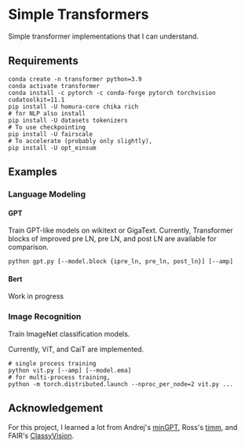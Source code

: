 # Simple Transformers

Simple transformer implementations that I can understand.

## Requirements

```commandline
conda create -n transformer python=3.9
conda activate transformer
conda install -c pytorch -c conda-forge pytorch torchvision cudatoolkit=11.1
pip install -U homura-core chika rich
# for NLP also install
pip install -U datasets tokenizers
# To use checkpointing
pip install -U fairscale
# To accelerate (probably only slightly), 
pip install -U opt_einsum
```

## Examples

### Language Modeling

#### GPT

Train GPT-like models on wikitext or GigaText. Currently, Transformer blocks of improved pre LN, pre LN, and post LN are
available for comparison.

```commandline
python gpt.py [--model.block {ipre_ln, pre_ln, post_ln}] [--amp]
```

#### Bert

Work in progress

### Image Recognition

Train ImageNet classification models.

Currently, ViT, and CaiT are implemented.

```commandline
# single process training
python vit.py [--amp] [--model.ema]
# for multi-process training,
python -m torch.distributed.launch --nproc_per_node=2 vit.py ...
```

## Acknowledgement

For this project, I learned a lot from Andrej's [minGPT](https://github.com/karpathy/mingpt),
Ross's [timm](https://github.com/rwightman/pytorch-image-models), and
FAIR's [ClassyVision](https://github.com/facebookresearch/ClassyVision).
